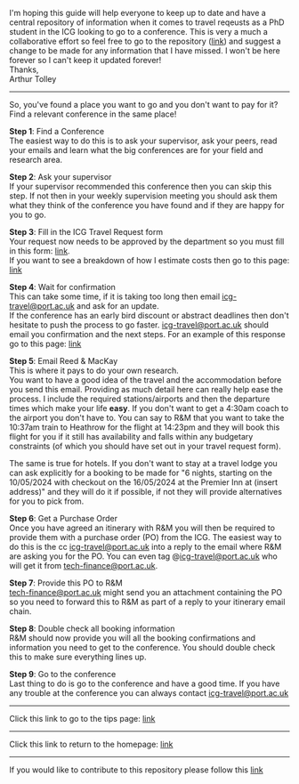 I'm hoping this guide will help everyone to keep up to date and have a central repository of information when it comes to travel reqeusts as a PhD student in the ICG looking to go to a conference. This is very a much a collaborative effort so feel free to go to the repository ([link](https://github.com/icg-gravwaves/student-travel/)) and suggest a change to be made for any information that I have missed. I won't be here forever so I can't keep it updated forever!  
Thanks,  
Arthur Tolley

---

So, you've found a place you want to go and you don't want to pay for it? Find a relevant conference in the same place!

**Step 1**: Find a Conference  
The easiest way to do this is to ask your supervisor, ask your peers, read your emails and learn what the big conferences are for your field and research area.  

**Step 2**: Ask your supervisor  
If your supervisor recommended this conference then you can skip this step. If not then in your weekly supervision meeting you should ask them what they think of the conference you have found and if they are happy for you to go.  

**Step 3**: Fill in the ICG Travel Request form  
Your request now needs to be approved by the department so you must fill in this form:
[link](https://docs.google.com/forms/d/e/1FAIpQLSe5WjIPgq_kknjUowCLZB_-I2H_qT1rYoYI7afHKALh49llMQ/viewform).  
If you want to see a breakdown of how I estimate costs then go to this page: [link](request-form-estimate.md)

**Step 4**: Wait for confirmation  
This can take some time, if it is taking too long then email <icg-travel@port.ac.uk> and ask for an update.  
If the conference has an early bird discount or abstract deadlines then don't hesitate to push the process to go faster. <icg-travel@port.ac.uk> should email you confirmation and the next steps. For an example of this response go to this page: [link](icg-travel-response.md)

**Step 5**: Email Reed & MacKay  
This is where it pays to do your own research.   
You want to have a good idea of the travel and the accommodation before you send this email. Providing as much detail here can really help ease the process. I include the required stations/airports and then the departure times which make your life **easy**. If you don't want to get a 4:30am coach to the airport you don't have to. You can say to R&M that you want to take the 10:37am train to Heathrow for the flight at 14:23pm and they will book this flight for you if it still has availability and falls within any budgetary constraints (of which you should have set out in your travel request form).

The same is true for hotels. If you don't want to stay at a travel lodge you can ask explicitly for a booking to be made for "6 nights, starting on the 10/05/2024 with checkout on the 16/05/2024 at the Premier Inn at (insert address)" and they will do it if possible, if not they will provide alternatives for you to pick from.

**Step 6**: Get a Purchase Order  
Once you have agreed an itinerary with R&M you will then be required to provide them with a purchase order (PO) from the ICG. The easiest way to do this is the cc icg-travel@port.ac.uk into a reply to the email where R&M are asking you for the PO. You can even tag @icg-travel@port.ac.uk who will get it from tech-finance@port.ac.uk.

**Step 7**: Provide this PO to R&M  
tech-finance@port.ac.uk might send you an attachment containing the PO so you need to forward this to R&M as part of a reply to your itinerary email chain.

**Step 8**: Double check all booking information  
R&M should now provide you will all the booking confirmations and information you need to get to the conference. You should double check this to make sure everything lines up.

**Step 9**: Go to the conference  
Last thing to do is go to the conference and have a good time. If you have any trouble at the conference you can always contact icg-travel@port.ac.uk

---

Click this link to go to the tips page: [link](travel-tips.md)

---
Click this link to return to the homepage: [link](index.md)

---
If you would like to contribute to this repository please follow this [link](https://github.com/icg-gravwaves/student-travel/)
